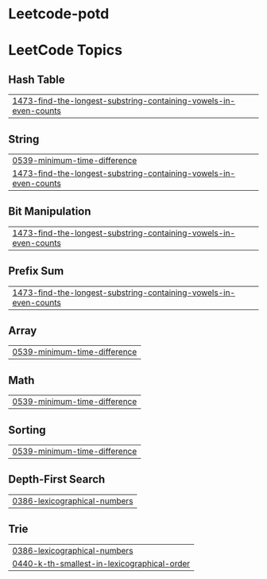 # Leetcode-potd

<!---LeetCode Topics Start-->
# LeetCode Topics
## Hash Table
|  |
| ------- |
| [1473-find-the-longest-substring-containing-vowels-in-even-counts](https://github.com/swati3479/Leetcode-potd/tree/master/1473-find-the-longest-substring-containing-vowels-in-even-counts) |
## String
|  |
| ------- |
| [0539-minimum-time-difference](https://github.com/swati3479/Leetcode-potd/tree/master/0539-minimum-time-difference) |
| [1473-find-the-longest-substring-containing-vowels-in-even-counts](https://github.com/swati3479/Leetcode-potd/tree/master/1473-find-the-longest-substring-containing-vowels-in-even-counts) |
## Bit Manipulation
|  |
| ------- |
| [1473-find-the-longest-substring-containing-vowels-in-even-counts](https://github.com/swati3479/Leetcode-potd/tree/master/1473-find-the-longest-substring-containing-vowels-in-even-counts) |
## Prefix Sum
|  |
| ------- |
| [1473-find-the-longest-substring-containing-vowels-in-even-counts](https://github.com/swati3479/Leetcode-potd/tree/master/1473-find-the-longest-substring-containing-vowels-in-even-counts) |
## Array
|  |
| ------- |
| [0539-minimum-time-difference](https://github.com/swati3479/Leetcode-potd/tree/master/0539-minimum-time-difference) |
## Math
|  |
| ------- |
| [0539-minimum-time-difference](https://github.com/swati3479/Leetcode-potd/tree/master/0539-minimum-time-difference) |
## Sorting
|  |
| ------- |
| [0539-minimum-time-difference](https://github.com/swati3479/Leetcode-potd/tree/master/0539-minimum-time-difference) |
## Depth-First Search
|  |
| ------- |
| [0386-lexicographical-numbers](https://github.com/swati3479/Leetcode-potd/tree/master/0386-lexicographical-numbers) |
## Trie
|  |
| ------- |
| [0386-lexicographical-numbers](https://github.com/swati3479/Leetcode-potd/tree/master/0386-lexicographical-numbers) |
| [0440-k-th-smallest-in-lexicographical-order](https://github.com/swati3479/Leetcode-potd/tree/master/0440-k-th-smallest-in-lexicographical-order) |
<!---LeetCode Topics End-->